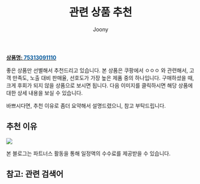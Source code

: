 ﻿---
layout: post
title:  "관련 상품 추천"
author: Joony
categories: [ 가구/인테리어 ]
tags: []
image: Apple 아이폰 12 자급제 
description: "쿠팡에서 ㅇㅇㅇ 관련 상품으로 가장 고객 선호도가 높은 제품 중 하나입니다."
---

<a href="1,125,200원"><b>상품명: <font color='#01579B'>75313091110</font></b></a>

좋은 상품만 선별해서 추천드리고 있습니다.
본 상품은 쿠팡에서 ㅇㅇㅇ 와 관련해서, 고객 만족도, 노출 대비 판매율, 선호도가 가장 높은 제품 중의 하나입니다.
구매하셨을 때, 크게 후회가 되지 않을 상품으로 보시면 됩니다. 
다음 이미지를 클릭하시면 해당 상품에 대한 상세 내용을 보실 수 있습니다.

바쁘시다면, 추천 이유로 좀더 요약해서 설명드렸으니, 참고 부탁드립니다.

## 추천 이유 

<a href="1,125,200원"><img src="https://link.coupang.com/re/AFFSDP?lptag=AF4928167&pageKey=2251587935&itemId=8024401417&vendorItemId=75313091110&traceid=V0-183-dd5de198f8098c0d"></a> 

본 블로그는 파트너스 활동을 통해 일정액의 수수료를 제공받을 수 있습니다.

## 참고: 관련 검색어    
